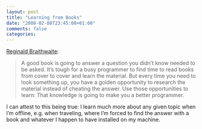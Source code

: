 ```yaml
---
layout: post
title: "Learning from Books"
date: "2008-02-08T23:45:00+01:00"
comments: false
categories: 
---
```


<p><a href="http://weblog.raganwald.com/2008/02/if-you-want-to-pass-cheat-if-you-want.html">Reginald Braithwaite</a>:</p>

<blockquote>
<p>A good book is going to answer a question you didn’t know needed to be asked. It’s tough for a busy programmer to find time to read books from cover to cover and learn the material. But every time you need to look something up, you have a golden opportunity to research the material instead of cheating the answer. Use those opportunities to learn: That knowledge is going to make you a better programmer.</p>
</blockquote>

<p>I can attest to this being true: I learn much more about any given topic when I&#8217;m offline, e.g. when traveling, where I&#8217;m forced to find the answer with a book and whatever I happen to have installed on my machine.</p>


